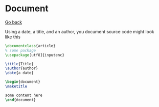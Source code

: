 # Document

[Go back](..#writing-documents)

Using a date, a title, and an author, you document
source code might look like this

```latex
\documentclass{article}
% some package
\usepackage[utf8]{inputenc}

\title{Title}
\author{author}
\date{a date}

\begin{document}
\maketitle

some content here
\end{document}
```